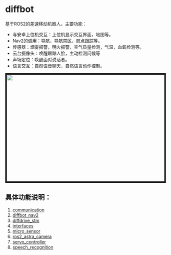 # diffbot

基于ROS2的差速移动机器人。主要功能：

- 与安卓上位机交互：上位机显示交互界面，地图等。
- Nav2的调用：导航，导航禁区，航点跟踪等。
- 传感器：烟雾报警，明火报警，空气质量检测，气温，血氧检测等。
- 云台摄像头：唤醒跟踪人脸，主动检测问候等
- 声场定位：唤醒面对说话者。
- 语言交互：自然语音聊天，自然语言动作控制。

<p align="center">
  <img src="./pictures/robot.gif" width="600" height="340" border="5" />
</p>

## 具体功能说明：

1. [communication](communication/README.md)
2. [diffbot_nav2](diffbot_nav2/README.md)
3. [diffdrive_stm](diffdrive_stm/README.md)
4. [interfaces](interfaces/README.md)
5. [micro_sensor](micro_sensor/README.md)
6. [ros2_astra_camera](ros2_astra_camera/README.md)
7. [servo_controller](servo_controller/README.md)
8. [speech_recognition](speech_recognition/README.md)

